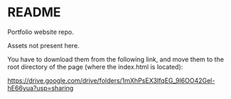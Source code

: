 # README

Portfolio website repo.

Assets not present here.

You have to download them from the following link, and move them to the root directory of the page (where the index.html is located):

https://drive.google.com/drive/folders/1mXhPsEX3IfqEG_9l6OO42Gel-hE66yua?usp=sharing
